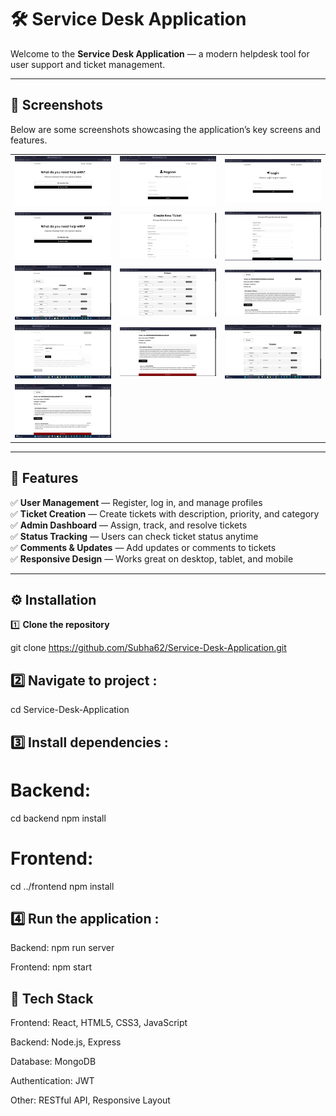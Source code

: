 # 🛠️ Service Desk Application

Welcome to the **Service Desk Application** — a modern helpdesk tool for user support and ticket management.

---

## 📸 Screenshots

Below are some screenshots showcasing the application’s key screens and features.

<table>
  <tr>
    <td><img src="https://github.com/Subha62/Service-Desk-Application/raw/master/frontend/public/ServiceDesk%20Application%20Screenshot%20(1).png" width="300"/></td>
    <td><img src="https://github.com/Subha62/Service-Desk-Application/raw/master/frontend/public/ServiceDesk%20Application%20Screenshot%20(2).png" width="300"/></td>
    <td><img src="https://github.com/Subha62/Service-Desk-Application/raw/master/frontend/public/ServiceDesk%20Application%20Screenshot%20(3).png" width="300"/></td>
  </tr>
  <tr>
    <td><img src="https://github.com/Subha62/Service-Desk-Application/raw/master/frontend/public/ServiceDesk%20Application%20Screenshot%20(4).png" width="300"/></td>
    <td><img src="https://github.com/Subha62/Service-Desk-Application/raw/master/frontend/public/ServiceDesk%20Application%20Screenshot%20(5).png" width="300"/></td>
    <td><img src="https://github.com/Subha62/Service-Desk-Application/raw/master/frontend/public/ServiceDesk%20Application%20Screenshot%20(6).png" width="300"/></td>
  </tr>
  <tr>
    <td><img src="https://github.com/Subha62/Service-Desk-Application/raw/master/frontend/public/ServiceDesk%20Application%20Screenshot%20(7).png" width="300"/></td>
    <td><img src="https://github.com/Subha62/Service-Desk-Application/raw/master/frontend/public/ServiceDesk%20Application%20Screenshot%20(8).png" width="300"/></td>
    <td><img src="https://github.com/Subha62/Service-Desk-Application/raw/master/frontend/public/ServiceDesk%20Application%20Screenshot%20(9).png" width="300"/></td>
  </tr>
  <tr>
    <td><img src="https://github.com/Subha62/Service-Desk-Application/raw/master/frontend/public/ServiceDesk%20Application%20Screenshot%20(10).png" width="300"/></td>
    <td><img src="https://github.com/Subha62/Service-Desk-Application/raw/master/frontend/public/ServiceDesk%20Application%20Screenshot%20(11).png" width="300"/></td>
    <td><img src="https://github.com/Subha62/Service-Desk-Application/raw/master/frontend/public/ServiceDesk%20Application%20Screenshot%20(12).png" width="300"/></td>
  </tr>
  <tr>
    <td><img src="https://github.com/Subha62/Service-Desk-Application/raw/master/frontend/public/ServiceDesk%20Application%20Screenshot%20(13).png" width="300"/></td>
  </tr>
</table>

---

## 🚀 Features

✅ **User Management** — Register, log in, and manage profiles  
✅ **Ticket Creation** — Create tickets with description, priority, and category  
✅ **Admin Dashboard** — Assign, track, and resolve tickets  
✅ **Status Tracking** — Users can check ticket status anytime  
✅ **Comments & Updates** — Add updates or comments to tickets  
✅ **Responsive Design** — Works great on desktop, tablet, and mobile

---



## ⚙️ Installation

1️⃣ **Clone the repository**

git clone https://github.com/Subha62/Service-Desk-Application.git

## 2️⃣ Navigate to project :
cd Service-Desk-Application
## 3️⃣ Install dependencies :
 # Backend:
  cd backend
  npm install
# Frontend:
  cd ../frontend
npm install
## 4️⃣ Run the application :
Backend:
npm run server

Frontend:
npm start


## 📄 Tech Stack
Frontend: React, HTML5, CSS3, JavaScript

Backend: Node.js, Express

Database: MongoDB

Authentication: JWT

Other: RESTful API, Responsive Layout

